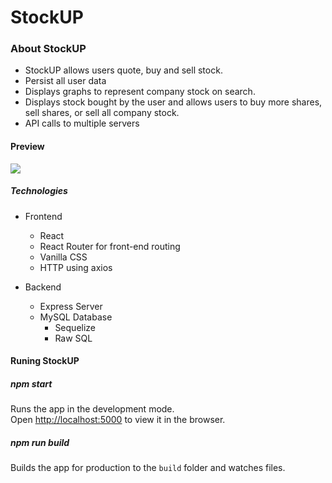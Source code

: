 # StockUP

### About StockUP
- StockUP allows users quote, buy and sell stock.
- Persist all user data
- Displays graphs to represent company stock on search.
- Displays stock bought by the user and allows users to buy more shares, sell shares, or sell all company stock.
- API calls to multiple servers


#### Preview 
![](./stockup.gif)


##### Technologies
- Frontend
    - React 
    - React Router for front-end routing
    - Vanilla CSS
    - HTTP using axios

- Backend
    - Express Server
    - MySQL Database
        - Sequelize
        - Raw SQL


#### Runing StockUP
##### npm start
Runs the app in the development mode.<br />
Open [http://localhost:5000](http://localhost:5000) to view it in the browser.

##### npm run build

Builds the app for production to the `build` folder and watches files.<br />
